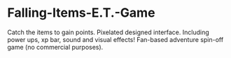 # Falling-Items-E.T.-Game
Catch the items to gain points. Pixelated designed interface. Including power ups, xp bar, sound and visual effects! Fan-based adventure spin-off game (no commercial purposes). 
